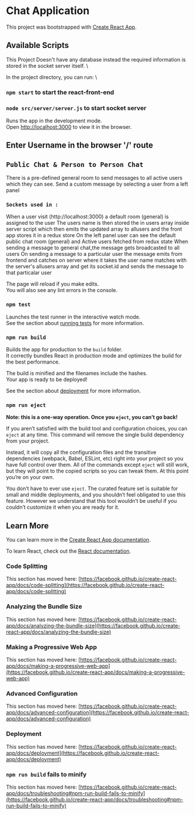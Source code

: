 # Chat Application

This project was bootstrapped with [Create React App](https://github.com/facebook/create-react-app).

## Available Scripts

This Project Doesn't have any database instead the required information is stored in the socket server itself. \

In the project directory, you can run: \


### `npm start` to start the react-front-end
### `node src/server/server.js` to start socket server



Runs the app in the development mode.\
Open [http://localhost:3000](http://localhost:3000) to view it in the browser.

## Enter Username in the browser '/' route
## `Public Chat & Person to Person Chat`
 There is a pre-defined general room to send messages to all active users which they can see. Send a custom message by selecting a user from a left panel

### `Sockets used in :`
 When a user visit (http://localhost:3000) a default room  (general) is assigned to the user 
 The users name is then stored the in users array inside server script which then emits the updated array to allusers and the front app stores it in a redux store
 On the left panel user can see the default public chat room (general) and Active users fetched from redux state
 When sending a message to general chat,the message gets broadcasted to all users
 On sending a message to a particular user the message emits from frontend and catches on server where it takes the user name matches with the server's allusers array and get its socket.id and sends the message to that particalar user


The page will reload if you make edits.\
You will also see any lint errors in the console.

### `npm test`

Launches the test runner in the interactive watch mode.\
See the section about [running tests](https://facebook.github.io/create-react-app/docs/running-tests) for more information.

### `npm run build`

Builds the app for production to the `build` folder.\
It correctly bundles React in production mode and optimizes the build for the best performance.

The build is minified and the filenames include the hashes.\
Your app is ready to be deployed!

See the section about [deployment](https://facebook.github.io/create-react-app/docs/deployment) for more information.

### `npm run eject`

**Note: this is a one-way operation. Once you `eject`, you can’t go back!**

If you aren’t satisfied with the build tool and configuration choices, you can `eject` at any time. This command will remove the single build dependency from your project.

Instead, it will copy all the configuration files and the transitive dependencies (webpack, Babel, ESLint, etc) right into your project so you have full control over them. All of the commands except `eject` will still work, but they will point to the copied scripts so you can tweak them. At this point you’re on your own.

You don’t have to ever use `eject`. The curated feature set is suitable for small and middle deployments, and you shouldn’t feel obligated to use this feature. However we understand that this tool wouldn’t be useful if you couldn’t customize it when you are ready for it.

## Learn More

You can learn more in the [Create React App documentation](https://facebook.github.io/create-react-app/docs/getting-started).

To learn React, check out the [React documentation](https://reactjs.org/).

### Code Splitting

This section has moved here: [https://facebook.github.io/create-react-app/docs/code-splitting](https://facebook.github.io/create-react-app/docs/code-splitting)

### Analyzing the Bundle Size

This section has moved here: [https://facebook.github.io/create-react-app/docs/analyzing-the-bundle-size](https://facebook.github.io/create-react-app/docs/analyzing-the-bundle-size)

### Making a Progressive Web App

This section has moved here: [https://facebook.github.io/create-react-app/docs/making-a-progressive-web-app](https://facebook.github.io/create-react-app/docs/making-a-progressive-web-app)

### Advanced Configuration

This section has moved here: [https://facebook.github.io/create-react-app/docs/advanced-configuration](https://facebook.github.io/create-react-app/docs/advanced-configuration)

### Deployment

This section has moved here: [https://facebook.github.io/create-react-app/docs/deployment](https://facebook.github.io/create-react-app/docs/deployment)

### `npm run build` fails to minify

This section has moved here: [https://facebook.github.io/create-react-app/docs/troubleshooting#npm-run-build-fails-to-minify](https://facebook.github.io/create-react-app/docs/troubleshooting#npm-run-build-fails-to-minify)
